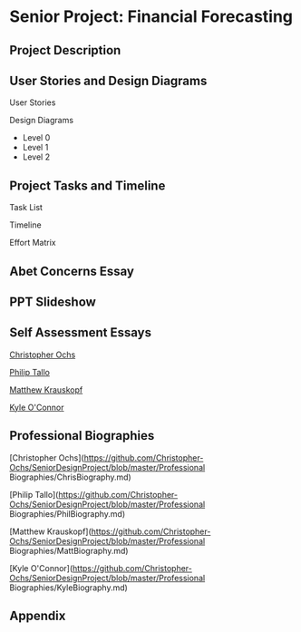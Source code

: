 # Senior Project: Financial Forecasting

## Project Description

## User Stories and Design Diagrams

User Stories

Design Diagrams

- Level 0
- Level 1
- Level 2

## Project Tasks and Timeline

Task List

Timeline

Effort Matrix

## Abet Concerns Essay

## PPT Slideshow

## Self Assessment Essays

[Christopher Ochs](https://github.com/Christopher-Ochs/SeniorDesignProject/blob/master/Induvidual%20Capstone%20Assessment/OchsCapstoneAssessment.docx)

[Philip Tallo](https://github.com/Christopher-Ochs/SeniorDesignProject/blob/master/Induvidual%20Capstone%20Assessment/Philip%20Tallo%20-%20Individual%20Capstone%20Assessment.md)

[Matthew Krauskopf](https://github.com/Christopher-Ochs/SeniorDesignProject/blob/master/Induvidual%20Capstone%20Assessment/Capstone%20Assessment.docx)

[Kyle O'Connor](https://github.com/Christopher-Ochs/SeniorDesignProject/blob/master/Induvidual%20Capstone%20Assessment/Assignment3KyleOConnor.docx)

## Professional Biographies

[Christopher Ochs](https://github.com/Christopher-Ochs/SeniorDesignProject/blob/master/Professional Biographies/ChrisBiography.md)

[Philip Tallo](https://github.com/Christopher-Ochs/SeniorDesignProject/blob/master/Professional Biographies/PhilBiography.md)

[Matthew Krauskopf](https://github.com/Christopher-Ochs/SeniorDesignProject/blob/master/Professional Biographies/MattBiography.md)

[Kyle O'Connor](https://github.com/Christopher-Ochs/SeniorDesignProject/blob/master/Professional Biographies/KyleBiography.md)

## Appendix